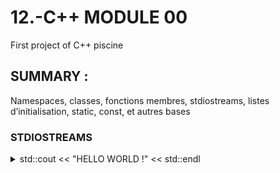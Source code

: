 # 12.-C++ MODULE 00
First project of C++ piscine

## SUMMARY :
Namespaces, classes, fonctions membres, stdiostreams,
listes d’initialisation, static, const, et autres bases

### STDIOSTREAMS
<details>
<summary>std::cout << "HELLO WORLD !" << std::endl </summary>
std::cout <<
std::cin >> buff
std::cout << "You entered" <<buff<< std::endl 
std::endl = passage à la ligne

using std::cout;
using std::endl;
using std::toupper; 

pour juste ecrire
cout
ou std::endl
</details>
